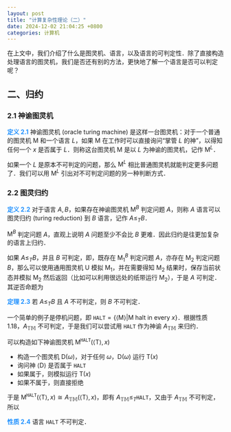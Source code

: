 ```yaml
---
layout: post
title: "计算复杂性理论（二）"
date: 2024-12-02 21:04:25 +0800
categories: 计算机
---
```


<script type="text/x-mathjax-config">
  MathJax.Hub.Config({
    jax: ["input/TeX","input/MathML","output/SVG", "output/CommonHTML"],
extensions: ["tex2jax.js","mml2jax.js","MathMenu.js","MathZoom.js", "CHTML-preview.js"],
TeX: {
  extensions: ["AMSmath.js","AMSsymbols.js","noErrors.js","noUndefined.js"]
},
  tex2jax: {
      inlineMath: [ ['$','$'], ["\\(","\\)"] ],
      displayMath: [ ['$$','$$'], ["\\[","\\]"] ],
      processEscapes: true,
      processEnvironments: true
    },
    "HTML-CSS": { availableFonts: ["TeX"] }
  });
</script>
<script type="text/javascript" src="https://cdn.mathjax.org/mathjax/latest/MathJax.js?config=TeX-AMS_HTML-full"></script>

在上文中，我们介绍了什么是图灵机、语言，以及语言的可判定性．除了直接构造处理语言的图灵机，我们是否还有别的方法，更快地了解一个语言是否可以判定呢？

## 二、归约

### 2.1 神谕图灵机

**<font color=dodgerblue>定义 2.1</font>** 神谕图灵机 (oracle turing machine) 是这样一台图灵机：对于一个普通的图灵机 $\text{M}$ 和一个语言 $L$，如果 $\text{M}$ 在工作时可以直接询问“掌管 $L$ 的神”，以得知任何一个 $x$ 是否属于 $L$．则称这台图灵机 $\text{M}$ 是以 $L$ 为神谕的图灵机，记作 $\text{M}^L$．

如果一个 $L$ 是原本不可判定的问题，那么 $\text{M}^L$ 相比普通图灵机就能判定更多问题了．我们可以用 $\text{M}^L$ 引出对不可判定问题的另一种判断方式．

### 2.2 图灵归约

**<font color=dodgerblue>定义 2.2</font>** 对于语言 $A, B$，如果存在神谕图灵机 $\text{M}^B$ 判定问题 $A$，则称 $A$ 语言可以图灵归约 (turing reduction) 到 $B$ 语言，记作 $A \leqslant_T B$．

$\text{M}^B$ 判定问题 $A$，直观上说明 $A$ 问题至少不会比 $B$ 更难．因此归约是往更加复杂的语言上归约．

如果 $A \leqslant_T B$，并且 $B$ 可判定，即，既存在 $\text{M}_1^B$ 判定问题 $A$，亦存在 $\text{M}_2$ 判定问题 $B$，那么可以使用通用图灵机 $\text{U}$ 模拟 $\text{M}_1$，并在需要得知 $\text{M}_2$ 结果时，保存当前状态并模拟 $\text{M}_2$ 然后返回（比如可以利用很远处的纸带运行 $\text{M}_2$），于是 $A$ 可判定．其逆否命题为

**<font color=dodgerblue>定理 2.3</font>** 若 $A \leqslant_T B$ 且 $A$ 不可判定，则 $B$ 不可判定．

一个简单的例子是停机问题，即 $\texttt{HALT} = \left\lbrace\langle{\text{M} }\rangle\right\vert\left.{\text{M} }\text{ halt in every }x\right\rbrace$．根据性质 1.18，$A_{\mathbb{TM} }$ 不可判定，于是我们可以尝试用 $\texttt{HALT}$ 作为神谕 $A_{\mathbb{TM} }$ 来归约．

可以构造如下神谕图灵机 $\text{M}^\texttt{HALT}(\langle\text{T}\rangle, x)$

- 构造一个图灵机 $\text{D}(\omega)$，对于任何 $\omega$，$\text{D}(\omega)$ 运行 $\text{T}(x)$
- 询问神 $\langle{\text{D} }\rangle$ 是否属于 $\texttt{HALT}$
- 如果属于，则模拟运行 $\text{T}(x)$
- 如果不属于，则直接拒绝

于是 $\text{M}^\texttt{HALT}(\langle\text{T}\rangle, x) \cong A_{\mathbb{TM} }(\langle\text{T}\rangle, x)$，即有 $A_{\mathbb{TM} } \leqslant_T \texttt{HALT}$，又由于 $A_{\mathbb{TM} }$ 不可判定，所以

**<font color=dodgerblue>性质 2.4</font>** 语言 $\texttt{HALT}$ 不可判定．
